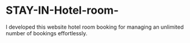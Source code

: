 # STAY-IN-Hotel-room-
I developed this website hotel room booking  for managing an unlimited number of bookings effortlessly.

